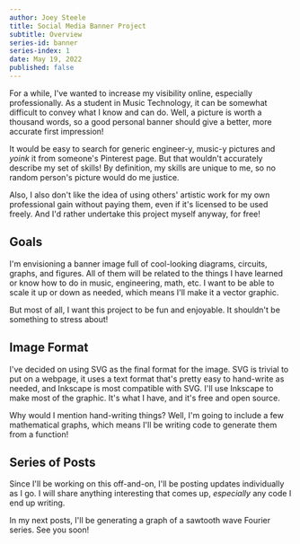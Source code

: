 ```yaml
---
author: Joey Steele
title: Social Media Banner Project
subtitle: Overview
series-id: banner
series-index: 1
date: May 19, 2022
published: false
---
```


For a while, I've wanted to increase my visibility online, especially professionally.
As a student in Music Technology, it can be somewhat difficult to convey what I know and can do.
Well, a picture is worth a thousand words, so a good personal banner should give a better, more accurate first impression!

It would be easy to search for generic engineer-y, music-y pictures and *yoink* it from someone's Pinterest page.
But that wouldn't accurately describe my set of skills!
By definition, my skills are unique to me, so no random person's picture would do me justice.

Also, I also don't like the idea of using others' artistic work for my own professional gain without paying them, even if it's licensed to be used freely.
And I'd rather undertake this project myself anyway, for free!

## Goals

I'm envisioning a banner image full of cool-looking diagrams, circuits, graphs, and figures.
All of them will be related to the things I have learned or know how to do in music, engineering, math, etc.
I want to be able to scale it up or down as needed, which means I'll make it a vector graphic.

But most of all, I want this project to be fun and enjoyable.
It shouldn't be something to stress about!

## Image Format

I've decided on using SVG as the final format for the image.
SVG is trivial to put on a webpage, it uses a text format that's pretty easy to hand-write as needed, and Inkscape is most compatible with SVG.
I'll use Inkscape to make most of the graphic.
It's what I have, and it's free and open source.

Why would I mention hand-writing things?
Well, I'm going to include a few mathematical graphs, which means I'll be writing code to generate them from a function!

## Series of Posts

Since I'll be working on this off-and-on, I'll be posting updates individually as I go.
I will share anything interesting that comes up, *especially* any code I end up writing.

In my next posts, I'll be generating a graph of a sawtooth wave Fourier series.
See you soon!
